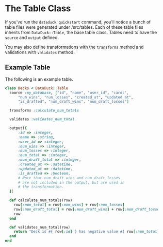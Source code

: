 # The Table Class

If you've run the `dataduck quickstart` command, you'll notice a bunch of table files were generated under /src/tables.
Each of these table files inherits from `DataDuck::Table`, the base table class. Tables need to have the `source` and `output` defined.

You may also define transformations with the `transforms` method and validations with `validates` method.

## Example Table

The following is an example table.

```ruby
class Decks < DataDuck::Table
  source :my_database, ["id", "name", "user_id", "cards",
      "num_wins", "num_losses", "created_at", "updated_at",
      "is_drafted", "num_draft_wins", "num_draft_losses"]

  transforms :calculate_num_totals

  validates :validates_num_total

  output({
      :id => :integer,
      :name => :string,
      :user_id => :integer,
      :num_wins => :integer,
      :num_losses => :integer,
      :num_total => :integer,
      :num_draft_total => :integer,
      :created_at => :datetime,
      :updated_at => :datetime,
      :is_drafted => :boolean,
      # Note that num_draft_wins and num_draft_losses
      # are not included in the output, but are used in
      # the transformation.
  })

  def calculate_num_totals(row)
    row[:num_total] = row[:num_wins] + row[:num_losses]
    row[:num_draft_total] = row[:num_draft_wins] + row[:num_draft_losses]
    row
  end

  def validates_num_total(row)
    return "Deck id #{ row[:id] } has negative value #{ row[:num_total] } for num_total." if row[:num_total] < 0
  end
end
```
